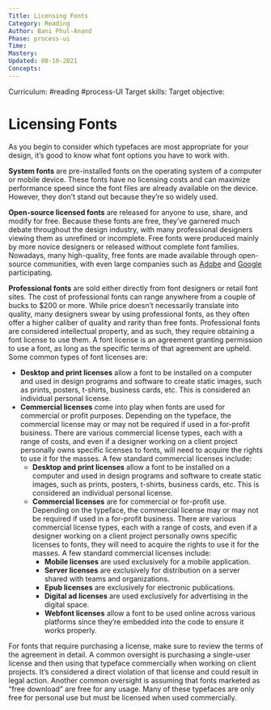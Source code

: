 ```yaml
---
Title: Licensing Fonts
Category: Reading
Author: Bani Phul-Anand
Phase: process-ui
Time: 
Mastery: 
Updated: 08-10-2021
Concepts: 
---
```

Curriculum: #reading #process-UI 
Target skills: 
Target objective:

# Licensing Fonts

As you begin to consider which typefaces are most appropriate for your design, it’s good to know what font options you have to work with. 

**System fonts** are pre-installed fonts on the operating system of a computer or mobile device. These fonts have no licensing costs and can maximize performance speed since the font files are already available on the device. However, they don’t stand out because they’re so widely used.

**Open-source licensed fonts** are released for anyone to use, share, and modify for free. Because these fonts are free, they’ve garnered much debate throughout the design industry, with many professional designers viewing them as unrefined or incomplete. Free fonts were produced mainly by more novice designers or released without complete font families. Nowadays, many high-quality, free fonts are made available through open-source communities, with even large companies such as [Adobe](https://fonts.adobe.com/fonts) and [Google](https://fonts.google.com/) participating.

**Professional fonts** are sold either directly from font designers or retail font sites. The cost of professional fonts can range anywhere from a couple of bucks to $200 or more. While price doesn’t necessarily translate into quality, many designers swear by using professional fonts, as they often offer a higher caliber of quality and rarity than free fonts. Professional fonts are considered intellectual property, and as such, they require obtaining a font license to use them. A font license is an agreement granting permission to use a font, as long as the specific terms of that agreement are upheld. Some common types of font licenses are:
- **Desktop and print licenses** allow a font to be installed on a computer and used in design programs  and software to create static images, such as prints, posters, t-shirts, business cards, etc. This is considered an individual personal license.
- **Commercial licenses** come into play when fonts are used for commercial or profit purposes. Depending on the typeface, the commercial license may or may not be required if used in a for-profit business. There are various commercial license types, each with a range of costs, and even if a designer working on a client project personally owns specific licenses to fonts, will need to acquire the rights to use it for the masses. A few standard commercial licenses include:
	- **Desktop and print licenses** allow a font to be installed on a computer and used in design programs and software to create static images, such as prints, posters, t-shirts, business cards, etc. This is considered an individual personal license.
	- **Commercial licenses** are for commercial or for-profit use. Depending on the typeface, the commercial license may or may not be required if used in a for-profit business. There are various commercial license types, each with a range of costs, and even if a designer working on a client project personally owns specific licenses to fonts, they will need to acquire the rights to use it for the masses. A few standard commercial licenses include:
		- **Mobile licenses** are used exclusively for a mobile application.
		- **Server licenses** are exclusively for distribution on a server shared with teams and organizations.
		- **Epub licenses** are exclusively for electronic publications.
		- **Digital ad licenses** are used exclusively for advertising in the digital space.
		- **Webfont licenses** allow a font to be used online across various platforms since they’re embedded into the code to ensure it works properly.

For fonts that require purchasing a license, make sure to review the terms of the agreement in detail. A common oversight is purchasing a single-user license and then using that typeface commercially when working on client projects. It’s considered a direct violation of that license and could result in legal action. Another common oversight is assuming that fonts marketed as “free download” are free for any usage. Many of these typefaces are only free for personal use but must be licensed when used commercially.
